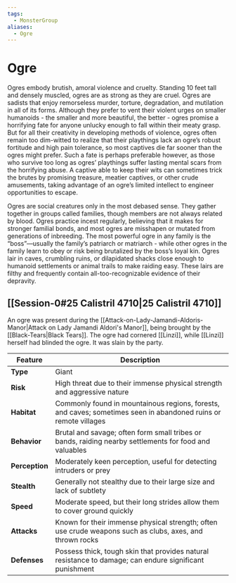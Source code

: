 ```yaml
---
tags:
  - MonsterGroup
aliases:
  - Ogre
---
```

# Ogre
Ogres embody brutish, amoral violence and cruelty. Standing 10 feet tall and densely muscled, ogres are as strong as they are cruel. Ogres are sadists that enjoy remorseless murder, torture, degradation, and mutilation in all of its forms. Although they prefer to vent their violent urges on smaller humanoids - the smaller and more beautiful, the better - ogres promise a horrifying fate for anyone unlucky enough to fall within their meaty grasp. But for all their creativity in developing methods of violence, ogres often remain too dim-witted to realize that their playthings lack an ogre’s robust fortitude and high pain tolerance, so most captives die far sooner than the ogres might prefer. Such a fate is perhaps preferable however, as those who survive too long as ogres’ playthings suffer lasting mental scars from the horrifying abuse. A captive able to keep their wits can sometimes trick the brutes by promising treasure, meatier captives, or other crude amusements, taking advantage of an ogre’s limited intellect to engineer opportunities to escape.  
  
Ogres are social creatures only in the most debased sense. They gather together in groups called families, though members are not always related by blood. Ogres practice incest regularly, believing that it makes for stronger familial bonds, and most ogres are misshapen or mutated from generations of inbreeding. The most powerful ogre in any family is the “boss”—usually the family’s patriarch or matriarch - while other ogres in the family learn to obey or risk being brutalized by the boss’s loyal kin. Ogres lair in caves, crumbling ruins, or dilapidated shacks close enough to humanoid settlements or animal trails to make raiding easy. These lairs are filthy and frequently contain all-too-recognizable evidence of their depravity.

## [[Session-0#25 Calistril 4710|25 Calistril 4710]]
An ogre was present during the [[Attack-on-Lady-Jamandi-Aldoris-Manor|Attack on Lady Jamandi Aldori's Manor]], being brought by the [[Black-Tears|Black Tears]]. The ogre had cornered [[Linzi]], while [[Linzi]] herself had blinded the ogre. It was slain by the party. 

| **Feature**    | **Description**                                                                                                 |
| -------------- | --------------------------------------------------------------------------------------------------------------- |
| **Type**       | Giant                                                                                                           |
| **Risk**       | High threat due to their immense physical strength and aggressive nature                                        |
| **Habitat**    | Commonly found in mountainous regions, forests, and caves; sometimes seen in abandoned ruins or remote villages |
| **Behavior**   | Brutal and savage; often form small tribes or bands, raiding nearby settlements for food and valuables          |
| **Perception** | Moderately keen perception, useful for detecting intruders or prey                                              |
| **Stealth**    | Generally not stealthy due to their large size and lack of subtlety                                             |
| **Speed**      | Moderate speed, but their long strides allow them to cover ground quickly                                       |
| **Attacks**    | Known for their immense physical strength; often use crude weapons such as clubs, axes, and thrown rocks        |
| **Defenses**   | Possess thick, tough skin that provides natural resistance to damage; can endure significant punishment         |